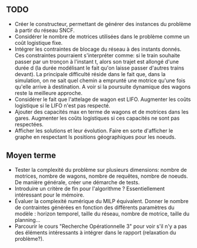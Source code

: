 ## TODO
- Créer le constructeur, permettant de générer des instances du problème à partir du réseau SNCF.
- Considérer le nombre de motrices utilisées dans le problème comme un coût logistique fixe.
- Intégrer les contraintes de blocage du réseau à des instants donnés. Ces constraintes pourraient s'interpréter comme: si le train souhaite passer par un tronçon à l'instant t, alors son trajet est allongé d'une durée d (la durée modélisant le fait qu'on laisse passer d'autres trains devant). La principale difficulté réside dans le fait que, dans la simulation, on ne sait quel chemin a emprunté une motrice qu'une fois qu'elle arrive à destination. A voir si la poursuite dynamique des wagons reste la meilleure approche.
- Considérer le fait que l'attelage de wagon est LIFO. Augmenter les coûts logistique si le LIFO n'est pas respecté.
- Ajouter des capacités max en terme de wagons et de motrices dans les gares. Augmenter les coûts logistiques si ces capacités ne sont pas respectées.
- Afficher les solutions et leur évolution. Faire en sorte d'afficher le graphe en respectant ls positions géographiques pour les noeuds.

## Moyen terme
- Tester la complexité du problème sur plusieurs dimensions: nombre de motrices, nombre de wagons, nombre de requêtes, nombre de noeuds. De manière générale, créer une démarche de tests.
- Introduire un critère de fin pour l'algorithme ? Essentiellement intéressant pour le mémoire.
- Évaluer la complexité numérique du MILP équivalent. Donner le nombre de contraintes générées en fonction des différents paramètres du modèle : horizon temporel, taille du réseau, nombre de motrice, taille du planning...
- Parcourir le cours "Recherche Opérationnelle 3" pour voir s'il n'y a pas des éléments intéressants à intégrer dans le rapport (relaxation du problème?).